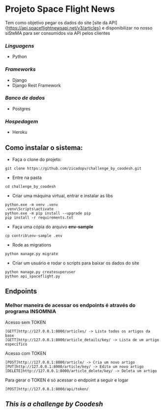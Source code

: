 # Projeto Space Flight News

Tem como objetivo pegar os dados do site [site da API]{https://api.spaceflightnewsapi.net/v3/articles} 
e disponibilizar no nosso siSteMA para ser consumidos via API pelos clientes


### *Linguagens*
- Python

### *Frameworks*
- Django
- Django Rest Framework

### *Banco de dados*
- Postgres

### *Hospedagem*
- Heroku

## Como instalar o sistema:
- Faça o clone do projeto: 
````
git clone https://github.com/zicadopv/challenge_by_coodesh.git
````
- Entre na pasta
````
cd challenge_by_coodesh
````
- Criar uma máquina virtual, entrar e instalar as libs
````
python.exe -m venv .venv
.venv\Scripts\activate
python.exe -m pip install --upgrade pip 
pip install -r requirements.txt
````
- Faça uma cópia do arquivo **env-sample**
````
cp contrib\env-sample .env
````
- Rode as migrations
````
python manage.py migrate
````
- Criar um usuário e rodar o scripts para baixar os dados do site 
````
python manage.py createsuperuser
python api_spaceflight.py
````

## Endpoints

### Melhor maneira de acessar os endpoints é através do programa INSOMNIA

Acesso sem TOKEN
````
[GETT]http://127.0.0.1:8000/articles/ -> Lista todos os artigos da base
[GETT]http://127.0.0.1:8000/article_details/key/ -> Lista de um artigo específico
````
Acesso com TOKEN
````
[POST]http://127.0.0.1:8000/article/ -> Cria um novo artigo
[PUT]http://127.0.0.1:8000/article/key/ -> Edita um novo artigo
[DELETE]http://127.0.0.1:8000/article_delete/key/ -> Deleta um artigo
````
Para gerar o TOKEN é só acessar o endpoint a seguir e logar
````
[POST]http://127.0.0.1:8000/api/token/
````

## ***This is a challenge by Coodesh***
